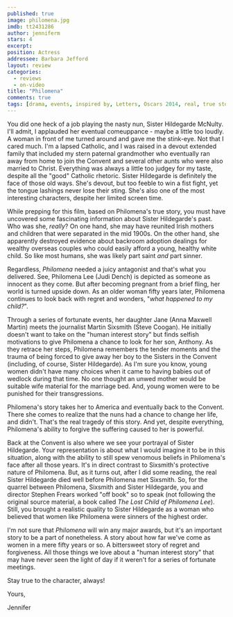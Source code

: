 ```yaml
---
published: true
image: philomena.jpg
imdb: tt2431286
author: jenniferm 
stars: 4
excerpt: 
position: Actress
addressee: Barbara Jefford
layout: review
categories: 
  - reviews
  - on-video
title: "Philomena"
comments: true
tags: [drama, events, inspired by, Letters, Oscars 2014, real, true story]
---
```

You did one heck of a job playing the nasty nun, Sister Hildegarde McNulty.  I'll admit, I applauded her eventual comeuppance - maybe a little too loudly.  A woman in front of me turned around and gave me the stink-eye.  Not that I cared much.  I'm a lapsed Catholic, and I was raised in a devout extended family that included my stern paternal grandmother who eventually ran away from home to join the Convent and several other aunts who were also married to Christ.  Everything was always a little too judgey for my taste, despite all the "good" Catholic rhetoric.  Sister Hildegarde is definitely the face of those old ways.  She's devout, but too feeble to win a fist fight, yet the tongue lashings never lose their sting.  She's also one of the most interesting characters, despite her limited screen time.

While prepping for this film, based on Philomena's true story, you must have uncovered some fascinating information about Sister Hildegarde's past.  Who was she, _really_?  On one hand, she may have reunited Irish mothers and children that were separated in the mid 1900s. On the other hand, she apparently destroyed evidence about backroom adoption dealings for wealthy overseas couples who could easily afford a young, healthy white child.  So like most humans, she was likely part saint _and_ part sinner.

Regardless, _Philomena_ needed a juicy antagonist and that's what you delivered.  See, Philomena Lee (Judi Dench) is depicted as someone as innocent as they come.  But after becoming pregnant from a brief fling, her world is turned upside down.  As an older woman fifty years later, Philomena continues to look back with regret and wonders, "_what happened to my child?_". 

Through a series of fortunate events, her daughter Jane (Anna Maxwell Martin) meets the journalist Martin Sixsmith (Steve Coogan). He initially doesn't want to take on the "human interest story" but finds selfish motivations to give Philomena a chance to look for her son, Anthony.  As they retrace her steps, Philomena remembers the tender moments and the trauma of being forced to give away her boy to the Sisters in the Convent (including, of course, Sister Hildegarde).  As I'm sure you know, young women didn't have many choices when it came to having babies out of wedlock during that time.  No one thought an unwed mother would be suitable wife material for the marriage bed.  And, young women were to be punished for their transgressions. 

Philomena's story takes her to America and eventually back to the Convent.  There she comes to realize that the nuns had a chance to change her life, and didn't.  That's the real tragedy of this story.  And yet, despite everything, Philomena's ability to forgive the suffering caused to her is powerful.

Back at the Convent is also where we see your portrayal of Sister Hildegarde.  Your representation is about what I would imagine it to be in this situation, along with the ability to still spew venomous beliefs in Philomena's face after all those years.  It's in direct contrast to Sixsmith's protective nature of Philomena.  But, as it turns out, after I did some reading, the real Sister Hildegarde died well before Philomena met Sixsmith.  So, for the quarrel between Philomena, Sixsmith and Sister Hildegarde, you and director Stephen Frears worked "off book" so to speak (not following the original source material, a book called _The Lost Child of Philomena Lee_).  Still, you brought a realistic quality to Sister Hildegarde as a woman who believed that women like Philomena were sinners of the highest order.

I'm not sure that _Philomena_ will win any major awards, but it's an important story to be a part of nonetheless.  A story about how far we've come as women in a mere fifty years or so.  A bittersweet story of regret and forgiveness.  All those things we love about a "human interest story" that may have never seen the light of day if it weren't for a series of fortunate meetings.

Stay true to the character, always!

Yours,

Jennifer